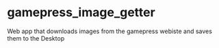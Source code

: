 # gamepress_image_getter
Web app that downloads images from the gamepress webiste and saves them to the Desktop
